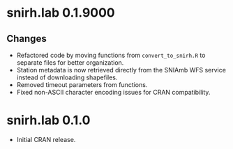 # snirh.lab 0.1.9000

## Changes
* Refactored code by moving functions from `convert_to_snirh.R` to separate files for better organization.
* Station metadata is now retrieved directly from the SNIAmb WFS service instead of downloading shapefiles.
* Removed timeout parameters from functions.
* Fixed non-ASCII character encoding issues for CRAN compatibility.

# snirh.lab 0.1.0

* Initial CRAN release.